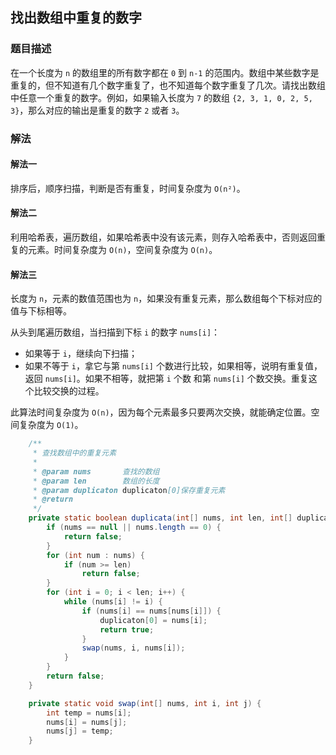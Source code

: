 ## 找出数组中重复的数字

### 题目描述
在一个长度为 `n` 的数组里的所有数字都在 `0` 到 `n-1` 的范围内。数组中某些数字是重复的，但不知道有几个数字重复了，也不知道每个数字重复了几次。请找出数组中任意一个重复的数字。例如，如果输入长度为 `7` 的数组 `{2, 3, 1, 0, 2, 5, 3}`，那么对应的输出是重复的数字 `2` 或者 `3`。


### 解法
#### 解法一
排序后，顺序扫描，判断是否有重复，时间复杂度为 `O(n²)`。

#### 解法二
利用哈希表，遍历数组，如果哈希表中没有该元素，则存入哈希表中，否则返回重复的元素。时间复杂度为 `O(n)`，空间复杂度为 `O(n)`。

#### 解法三
长度为 `n`，元素的数值范围也为 `n`，如果没有重复元素，那么数组每个下标对应的值与下标相等。

从头到尾遍历数组，当扫描到下标 `i` 的数字 `nums[i]`：
- 如果等于 `i`，继续向下扫描；
- 如果不等于 `i`，拿它与第 `nums[i]` 个数进行比较，如果相等，说明有重复值，返回 `nums[i]`。如果不相等，就把第 `i` 个数 和第 `nums[i]` 个数交换。重复这个比较交换的过程。

此算法时间复杂度为 `O(n)`，因为每个元素最多只要两次交换，就能确定位置。空间复杂度为 `O(1)`。



```java
    /**
     * 查找数组中的重复元素
     *
     * @param nums       查找的数组
     * @param len        数组的长度
     * @param duplicaton duplicaton[0]保存重复元素
     * @return
     */
    private static boolean duplicata(int[] nums, int len, int[] duplicaton) {
        if (nums == null || nums.length == 0) {
            return false;
        }
        for (int num : nums) {
            if (num >= len)
                return false;
        }
        for (int i = 0; i < len; i++) {
            while (nums[i] != i) {
                if (nums[i] == nums[nums[i]]) {
                    duplicaton[0] = nums[i];
                    return true;
                }
                swap(nums, i, nums[i]);
            }
        }
        return false;
    }

    private static void swap(int[] nums, int i, int j) {
        int temp = nums[i];
        nums[i] = nums[j];
        nums[j] = temp;
    }
```

